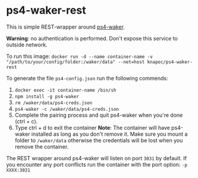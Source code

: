 # ps4-waker-rest

This is simple REST-wrapper around [ps4-waker](https://github.com/dhleong/ps4-waker).

**Warning**: no authentication is performed. Don't expose this service to outside network.

To run this image:
`docker run -d --name container-name -v "/path/to/your/config/folder:/waker/data" --net=host knapoc/ps4-waker-rest`

To generate the file `ps4-config.json` run the following commends:
1. `docker exec -it container-name /bin/sh`
2. `npm install -g ps4-waker`
3. `rm /waker/data/ps4-creds.json`
4. `ps4-waker -c /waker/data/ps4-creds.json`
5. Complete the pairing process and quit ps4-waker when you're done (ctrl + c).
6. Type ctrl + d to exit the container
**Note**: The container will have ps4-waker installed as long as you don't remove it. Make sure you mount a folder to `/waker/data` otherwise the credentials will be lost when you remove the container.

The REST wrapper around ps4-waker will listen on port `3031` by default. If you encounter any port conflicts run the container with the port option: `-p XXXX:3031`
